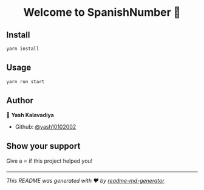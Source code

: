 <h1 align="center">Welcome to SpanishNumber 👋</h1>
<p>
</p>

## Install

```sh
yarn install
```

## Usage

```sh
yarn run start
```

## Author

👤 **Yash Kalavadiya**

* Github: [@yash10102002](https://github.com/yash10102002)

## Show your support

Give a ⭐️ if this project helped you!

***
_This README was generated with ❤️ by [readme-md-generator](https://github.com/kefranabg/readme-md-generator)_